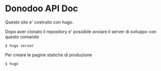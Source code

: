 # Donodoo API Doc

Questo sito e' costruito con hugo.

Dopo aver clonato il repository e' possibile avviare il server di sviluppo con questo comando

```
$ hugo server
```

Per creare le pagine statiche di produzione

```
$ hugo
```